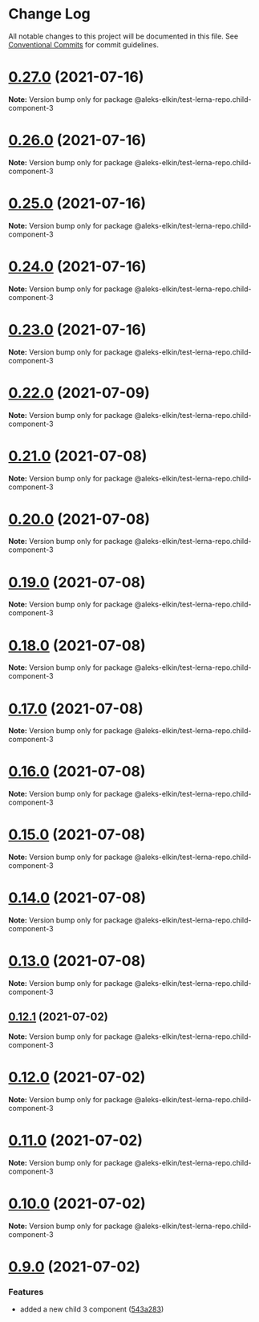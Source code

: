 # Change Log

All notable changes to this project will be documented in this file.
See [Conventional Commits](https://conventionalcommits.org) for commit guidelines.

# [0.27.0](https://github.com/aleks-elkin/lerna-github-actions/compare/v0.26.0...v0.27.0) (2021-07-16)

**Note:** Version bump only for package @aleks-elkin/test-lerna-repo.child-component-3





# [0.26.0](https://github.com/aleks-elkin/lerna-github-actions/compare/v0.21.0...v0.26.0) (2021-07-16)

**Note:** Version bump only for package @aleks-elkin/test-lerna-repo.child-component-3





# [0.25.0](https://github.com/aleks-elkin/lerna-github-actions/compare/v0.21.0...v0.25.0) (2021-07-16)

**Note:** Version bump only for package @aleks-elkin/test-lerna-repo.child-component-3





# [0.24.0](https://github.com/aleks-elkin/lerna-github-actions/compare/v0.21.0...v0.24.0) (2021-07-16)

**Note:** Version bump only for package @aleks-elkin/test-lerna-repo.child-component-3





# [0.23.0](https://github.com/aleks-elkin/lerna-github-actions/compare/v0.21.0...v0.23.0) (2021-07-16)

**Note:** Version bump only for package @aleks-elkin/test-lerna-repo.child-component-3





# [0.22.0](https://github.com/aleks-elkin/lerna-github-actions/compare/v0.21.0...v0.22.0) (2021-07-09)

**Note:** Version bump only for package @aleks-elkin/test-lerna-repo.child-component-3





# [0.21.0](https://github.com/aleks-elkin/lerna-github-actions/compare/v0.20.0...v0.21.0) (2021-07-08)

**Note:** Version bump only for package @aleks-elkin/test-lerna-repo.child-component-3





# [0.20.0](https://github.com/aleks-elkin/lerna-github-actions/compare/v0.19.0...v0.20.0) (2021-07-08)

**Note:** Version bump only for package @aleks-elkin/test-lerna-repo.child-component-3





# [0.19.0](https://github.com/aleks-elkin/lerna-github-actions/compare/v0.18.0...v0.19.0) (2021-07-08)

**Note:** Version bump only for package @aleks-elkin/test-lerna-repo.child-component-3





# [0.18.0](https://github.com/aleks-elkin/lerna-github-actions/compare/v0.17.0...v0.18.0) (2021-07-08)

**Note:** Version bump only for package @aleks-elkin/test-lerna-repo.child-component-3





# [0.17.0](https://github.com/aleks-elkin/lerna-github-actions/compare/v0.16.0...v0.17.0) (2021-07-08)

**Note:** Version bump only for package @aleks-elkin/test-lerna-repo.child-component-3





# [0.16.0](https://github.com/aleks-elkin/lerna-github-actions/compare/v0.15.0...v0.16.0) (2021-07-08)

**Note:** Version bump only for package @aleks-elkin/test-lerna-repo.child-component-3





# [0.15.0](https://github.com/aleks-elkin/lerna-github-actions/compare/v0.14.1...v0.15.0) (2021-07-08)

**Note:** Version bump only for package @aleks-elkin/test-lerna-repo.child-component-3





# [0.14.0](https://github.com/aleks-elkin/lerna-github-actions/compare/v0.13.1...v0.14.0) (2021-07-08)

**Note:** Version bump only for package @aleks-elkin/test-lerna-repo.child-component-3





# [0.13.0](https://github.com/aleks-elkin/lerna-github-actions/compare/v0.12.1...v0.13.0) (2021-07-08)

**Note:** Version bump only for package @aleks-elkin/test-lerna-repo.child-component-3





## [0.12.1](https://github.com/aleks-elkin/lerna-github-actions/compare/v0.12.0...v0.12.1) (2021-07-02)

**Note:** Version bump only for package @aleks-elkin/test-lerna-repo.child-component-3





# [0.12.0](https://github.com/aleks-elkin/lerna-github-actions/compare/v0.11.0...v0.12.0) (2021-07-02)

**Note:** Version bump only for package @aleks-elkin/test-lerna-repo.child-component-3





# [0.11.0](https://github.com/aleks-elkin/lerna-github-actions/compare/v0.10.0...v0.11.0) (2021-07-02)

**Note:** Version bump only for package @aleks-elkin/test-lerna-repo.child-component-3





# [0.10.0](https://github.com/aleks-elkin/lerna-github-actions/compare/v0.9.0...v0.10.0) (2021-07-02)

**Note:** Version bump only for package @aleks-elkin/test-lerna-repo.child-component-3





# [0.9.0](https://github.com/aleks-elkin/lerna-github-actions/compare/v0.8.1...v0.9.0) (2021-07-02)


### Features

* added a new child 3 component ([543a283](https://github.com/aleks-elkin/lerna-github-actions/commit/543a2833157537f9c3ca835704e73c39f39f86a2))
